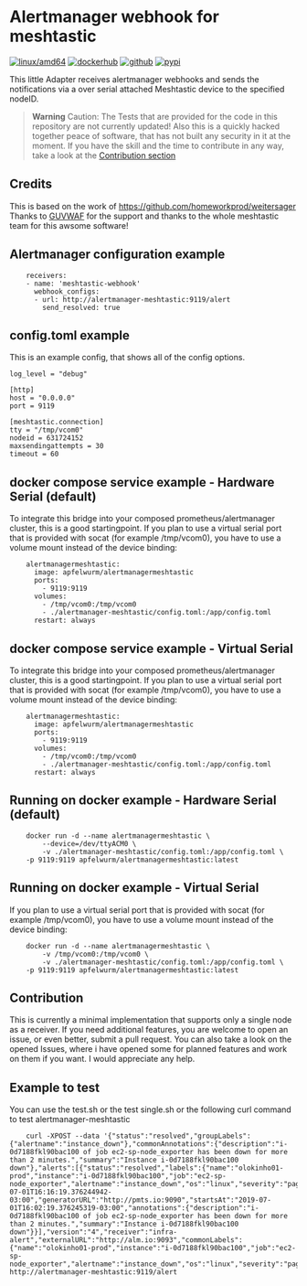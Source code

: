 # Alertmanager webhook for meshtastic

[![linux/amd64](https://github.com/Apfelwurm/alertmanagermeshtastic/actions/workflows/build-linux-image.yml/badge.svg)](https://github.com/Apfelwurm/alertmanagermeshtastic/actions/workflows/build-linux-image.yml)
[![dockerhub](https://img.shields.io/badge/dockerhub-images-important.svg?logo=Docker)](https://hub.docker.com/r/apfelwurm/alertmanagermeshtastic)
[![github](https://img.shields.io/badge/github-repository-important.svg?logo=Github)](https://github.com/Apfelwurm/alertmanagermeshtastic)
[![pypi](https://img.shields.io/badge/pypi-package-important.svg?logo=Pypi)](https://pypi.org/project/alertmanagermeshtastic)


This little Adapter receives alertmanager webhooks and sends the notifications via a over serial attached Meshtastic device to the specified nodeID.

> **Warning**
> Caution: The Tests that are provided for the code in this repository are not currently updated! Also this is a quickly hacked together peace of software, that has not built any security in it at the moment. If you have the skill and the time to contribute in any way, take a look at the [Contribution section](#contribution)

## Credits
This is based on the work of https://github.com/homeworkprod/weitersager
Thanks to [GUVWAF](https://github.com/GUVWAF) for the support and thanks to the whole meshtastic team for this awsome software!

##  Alertmanager configuration example

```
	receivers:
	- name: 'meshtastic-webhook'
	  webhook_configs:
	  - url: http://alertmanager-meshtastic:9119/alert
	    send_resolved: true
```

## config.toml example

This is an example config, that shows all of the config options.

```
log_level = "debug"

[http]
host = "0.0.0.0"
port = 9119

[meshtastic.connection]
tty = "/tmp/vcom0"
nodeid = 631724152
maxsendingattempts = 30
timeout = 60
```


##  docker compose service example - Hardware Serial (default)

To integrate this bridge into your composed prometheus/alertmanager cluster, this is a good startingpoint.
If you plan to use a virtual serial port that is provided with socat (for example /tmp/vcom0), you have to use a volume mount instead of the device binding:

```
    alertmanagermeshtastic:
      image: apfelwurm/alertmanagermeshtastic
      ports:
        - 9119:9119
      volumes:
        - /tmp/vcom0:/tmp/vcom0
        - ./alertmanager-meshtastic/config.toml:/app/config.toml
      restart: always
```

##  docker compose service example - Virtual Serial

To integrate this bridge into your composed prometheus/alertmanager cluster, this is a good startingpoint.
If you plan to use a virtual serial port that is provided with socat (for example /tmp/vcom0), you have to use a volume mount instead of the device binding:

```
    alertmanagermeshtastic:
      image: apfelwurm/alertmanagermeshtastic
      ports:
        - 9119:9119
      volumes:
        - /tmp/vcom0:/tmp/vcom0
        - ./alertmanager-meshtastic/config.toml:/app/config.toml
      restart: always
```


##  Running on docker example - Hardware Serial (default)

```
    docker run -d --name alertmanagermeshtastic \
		--device=/dev/ttyACM0 \
		-v ./alertmanager-meshtastic/config.toml:/app/config.toml \
    -p 9119:9119 apfelwurm/alertmanagermeshtastic:latest
```

##  Running on docker example - Virtual Serial

If you plan to use a virtual serial port that is provided with socat (for example /tmp/vcom0), you have to use a volume mount instead of the device binding:

```
    docker run -d --name alertmanagermeshtastic \
		-v /tmp/vcom0:/tmp/vcom0 \
		-v ./alertmanager-meshtastic/config.toml:/app/config.toml \
    -p 9119:9119 apfelwurm/alertmanagermeshtastic:latest
```

## Contribution

This is currently a minimal implementation that supports only a single node as a receiver. If you need additional features, you are welcome to open an issue, or even better, submit a pull request. You can also take a look on the opened Issues, where i have opened some for planned features and work on them if you want. I would appreciate any help.


## Example to test

You can use the test.sh or the test single.sh or the following curl command to test alertmanager-meshtastic
```
	curl -XPOST --data '{"status":"resolved","groupLabels":{"alertname":"instance_down"},"commonAnnotations":{"description":"i-0d7188fkl90bac100 of job ec2-sp-node_exporter has been down for more than 2 minutes.","summary":"Instance i-0d7188fkl90bac100 down"},"alerts":[{"status":"resolved","labels":{"name":"olokinho01-prod","instance":"i-0d7188fkl90bac100","job":"ec2-sp-node_exporter","alertname":"instance_down","os":"linux","severity":"page"},"endsAt":"2019-07-01T16:16:19.376244942-03:00","generatorURL":"http://pmts.io:9090","startsAt":"2019-07-01T16:02:19.376245319-03:00","annotations":{"description":"i-0d7188fkl90bac100 of job ec2-sp-node_exporter has been down for more than 2 minutes.","summary":"Instance i-0d7188fkl90bac100 down"}}],"version":"4","receiver":"infra-alert","externalURL":"http://alm.io:9093","commonLabels":{"name":"olokinho01-prod","instance":"i-0d7188fkl90bac100","job":"ec2-sp-node_exporter","alertname":"instance_down","os":"linux","severity":"page"}}' http://alertmanager-meshtastic:9119/alert
```
